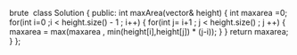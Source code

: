 brute
​
class Solution {
public:
int maxArea(vector<int>& height) {
int maxarea =0;
for(int i=0 ;i < height.size() - 1 ; i++)
{
for(int j= i+1 ; j < height.size() ; j ++)
{
maxarea = max(maxarea , min(height[i],height[j]) * (j-i));
}
}
return maxarea;
}
};
